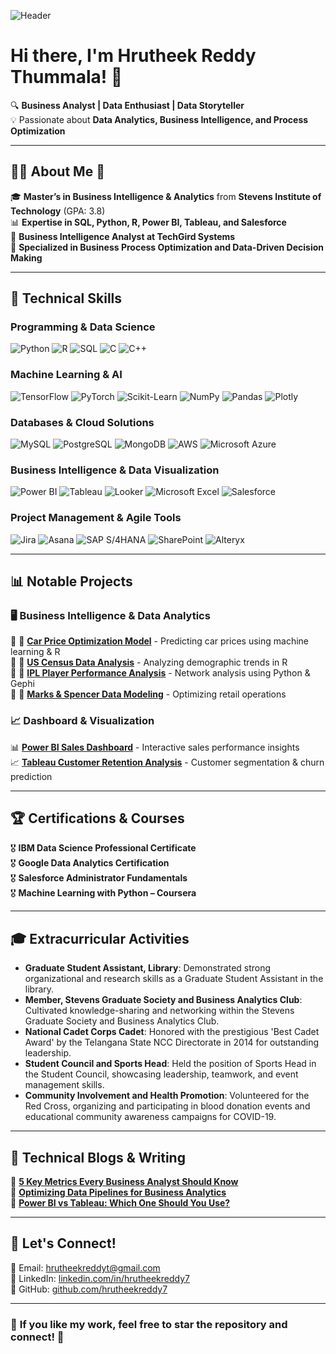 <!-- Add a banner image if available -->
![Header](https://github.com/hrutheekreddy7/hrutheekreddy7/blob/main/banner.gif)

# Hi there, I'm Hrutheek Reddy Thummala! 👋  

🔍 **Business Analyst | Data Enthusiast | Data Storyteller**  
💡 Passionate about **Data Analytics, Business Intelligence, and Process Optimization**  

---

## 👨‍🎓 **About Me** 🎒  
🎓 **Master’s in Business Intelligence & Analytics** from **Stevens Institute of Technology** (GPA: 3.8)  
📊 **Expertise in SQL, Python, R, Power BI, Tableau, and Salesforce**  
💼 **Business Intelligence Analyst at TechGird Systems**  
🚀 **Specialized in Business Process Optimization and Data-Driven Decision Making**  

---

## 🚀 Technical Skills

### **Programming & Data Science**  
![Python](https://img.shields.io/badge/-Python-3776AB?style=for-the-badge&logo=python&logoColor=white)
![R](https://img.shields.io/badge/-R-276DC3?style=for-the-badge&logo=r&logoColor=white)
![SQL](https://img.shields.io/badge/-SQL-CC2927?style=for-the-badge&logo=database&logoColor=white)
![C](https://img.shields.io/badge/-C-00599C?style=for-the-badge&logo=c&logoColor=white)
![C++](https://img.shields.io/badge/-C++-00599C?style=for-the-badge&logo=c%2B%2B&logoColor=white)

### **Machine Learning & AI**  
![TensorFlow](https://img.shields.io/badge/-TensorFlow-FF6F00?style=for-the-badge&logo=tensorflow&logoColor=white)
![PyTorch](https://img.shields.io/badge/-PyTorch-EE4C2C?style=for-the-badge&logo=pytorch&logoColor=white)
![Scikit-Learn](https://img.shields.io/badge/-Scikit%20Learn-F7931E?style=for-the-badge&logo=scikit-learn&logoColor=white)
![NumPy](https://img.shields.io/badge/-NumPy-013243?style=for-the-badge&logo=numpy&logoColor=white)
![Pandas](https://img.shields.io/badge/-Pandas-150458?style=for-the-badge&logo=pandas&logoColor=white)
![Plotly](https://img.shields.io/badge/-Plotly-3F4F75?style=for-the-badge&logo=plotly&logoColor=white)

### **Databases & Cloud Solutions**  
![MySQL](https://img.shields.io/badge/-MySQL-4479A1?style=for-the-badge&logo=mysql&logoColor=white)
![PostgreSQL](https://img.shields.io/badge/-PostgreSQL-336791?style=for-the-badge&logo=postgresql&logoColor=white)
![MongoDB](https://img.shields.io/badge/-MongoDB-47A248?style=for-the-badge&logo=mongodb&logoColor=white)
![AWS](https://img.shields.io/badge/-AWS-232F3E?style=for-the-badge&logo=amazon-aws&logoColor=white)
![Microsoft Azure](https://img.shields.io/badge/-Azure-0078D4?style=for-the-badge&logo=microsoft-azure&logoColor=white)

### **Business Intelligence & Data Visualization**  
![Power BI](https://img.shields.io/badge/-Power%20BI-F2C811?style=for-the-badge&logo=power-bi&logoColor=black)
![Tableau](https://img.shields.io/badge/-Tableau-E97627?style=for-the-badge&logo=tableau&logoColor=white)
![Looker](https://img.shields.io/badge/-Looker-4285F4?style=for-the-badge&logo=looker&logoColor=white)
![Microsoft Excel](https://img.shields.io/badge/-Excel-217346?style=for-the-badge&logo=microsoft-excel&logoColor=white)
![Salesforce](https://img.shields.io/badge/-Salesforce-00A1E0?style=for-the-badge&logo=salesforce&logoColor=white)

### **Project Management & Agile Tools**  
![Jira](https://img.shields.io/badge/-Jira-0052CC?style=for-the-badge&logo=jira&logoColor=white)
![Asana](https://img.shields.io/badge/-Asana-273347?style=for-the-badge&logo=asana&logoColor=white)
![SAP S/4HANA](https://img.shields.io/badge/-SAP%20S/4HANA-0FAAFF?style=for-the-badge&logo=sap&logoColor=white)
![SharePoint](https://img.shields.io/badge/-SharePoint-0078D4?style=for-the-badge&logo=microsoft-sharepoint&logoColor=white)
![Alteryx](https://img.shields.io/badge/-Alteryx-0052CC?style=for-the-badge&logo=alteryx&logoColor=white)

---

## 📊 **Notable Projects**  
### 🖥 **Business Intelligence & Data Analytics**  
🔹 🚗 **[Car Price Optimization Model](#)** - Predicting car prices using machine learning & R  
🔹 🏡 **[US Census Data Analysis](#)** - Analyzing demographic trends in R  
🔹 🏏 **[IPL Player Performance Analysis](#)** - Network analysis using Python & Gephi  
🔹 🏬 **[Marks & Spencer Data Modeling](#)** - Optimizing retail operations  

### 📈 **Dashboard & Visualization**  
📊 **[Power BI Sales Dashboard](#)** - Interactive sales performance insights  
📈 **[Tableau Customer Retention Analysis](#)** - Customer segmentation & churn prediction  

---

## 🏆 **Certifications & Courses**  
🎖 **IBM Data Science Professional Certificate**  
🎖 **Google Data Analytics Certification**  
🎖 **Salesforce Administrator Fundamentals**  
🎖 **Machine Learning with Python – Coursera**  

---

## 🎓 Extracurricular Activities
- **Graduate Student Assistant, Library**: Demonstrated strong organizational and research skills as a Graduate Student Assistant in the library.
- **Member, Stevens Graduate Society and Business Analytics Club**: Cultivated knowledge-sharing and networking within the Stevens Graduate Society and Business Analytics Club.
- **National Cadet Corps Cadet**: Honored with the prestigious 'Best Cadet Award' by the Telangana State NCC Directorate in 2014 for outstanding leadership.
- **Student Council and Sports Head**: Held the position of Sports Head in the Student Council, showcasing leadership, teamwork, and event management skills.
- **Community Involvement and Health Promotion**: Volunteered for the Red Cross, organizing and participating in blood donation events and educational community awareness campaigns for COVID-19.

---

## 📝 **Technical Blogs & Writing**  
📝 **[5 Key Metrics Every Business Analyst Should Know](#)**  
📝 **[Optimizing Data Pipelines for Business Analytics](#)**  
📝 **[Power BI vs Tableau: Which One Should You Use?](#)**  

---

## 🔗 **Let's Connect!**  
📧 Email: [hrutheekreddyt@gmail.com](mailto:hrutheekreddyt@gmail.com)  
💼 LinkedIn: [linkedin.com/in/hrutheekreddy7](https://www.linkedin.com/in/hrutheekreddy7/)  
🚀 GitHub: [github.com/hrutheekreddy7](https://github.com/hrutheekreddy7)  

---

### 🌟 **If you like my work, feel free to star the repository and connect!** 🌟  
